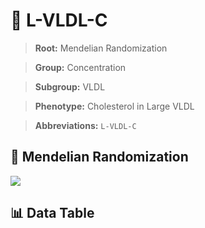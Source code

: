 # 🧪 L-VLDL-C

> **Root:** Mendelian Randomization

> **Group:** Concentration  

> **Subgroup:** VLDL

> **Phenotype:** Cholesterol in Large VLDL  

> **Abbreviations:** `L-VLDL-C`

## 🧬 Mendelian Randomization  

<img src="/MR/Figures/Inverse/LhengxianVLDLhengxianC.png"/>


## 📊 Data Table


<CsvTableMRI src="/MR/Data/Inverse/LhengxianVLDLhengxianC.csv"/>
